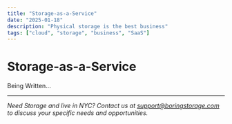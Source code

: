```yaml
---
title: "Storage-as-a-Service"
date: "2025-01-18"
description: "Physical storage is the best business"
tags: ["cloud", "storage", "business", "SaaS"]
---
```


# Storage-as-a-Service

Being Written...

---

*Need Storage and live in NYC? Contact us at support@boringstorage.com to discuss your specific needs and opportunities.*